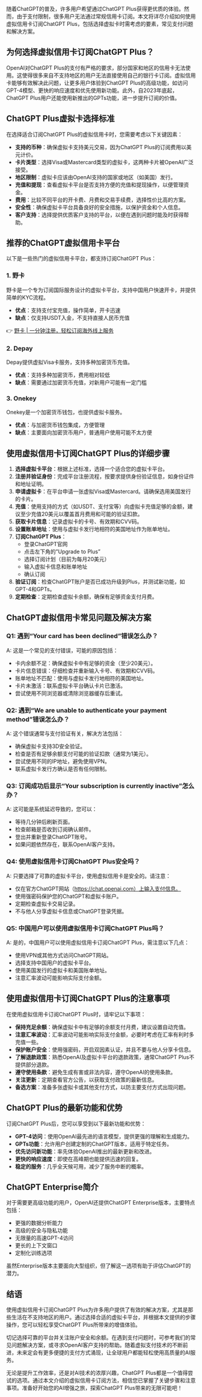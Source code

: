 随着ChatGPT的普及，许多用户希望通过ChatGPT Plus获得更优质的体验。然而，由于支付限制，很多用户无法通过常规信用卡订阅。本文将详尽介绍如何使用虚拟信用卡订阅ChatGPT Plus，包括选择虚拟卡时需考虑的要素，常见支付问题和解决方案。

## 为何选择虚拟信用卡订阅ChatGPT Plus？

OpenAI对ChatGPT Plus的支付有严格的要求，部分国家和地区的信用卡无法使用。这使得很多来自不支持地区的用户无法直接使用自己的银行卡订阅。虚拟信用卡能够有效解决此问题，让更多用户体验到ChatGPT Plus的高级功能，如访问GPT-4模型、更快的响应速度和优先使用新功能。此外，自2023年底起，ChatGPT Plus用户还能使用新推出的GPTs功能，进一步提升订阅的价值。

## ChatGPT Plus虚拟卡选择标准

在选择适合订阅ChatGPT Plus的虚拟信用卡时，您需要考虑以下关键因素：

- **支持的币种**：确保虚拟卡支持美元交易，因为ChatGPT Plus的订阅费用以美元计价。
- **卡片类型**：选择Visa或Mastercard类型的虚拟卡，这两种卡片被OpenAI广泛接受。
- **地区限制**：虚拟卡应该由OpenAI支持的国家或地区（如美国）发行。
- **充值和提现**：查看虚拟卡平台是否支持方便的充值和提现操作，以便管理资金。
- **费用**：比较不同平台的开卡费、月费和交易手续费，选择性价比高的方案。
- **安全性**：确保虚拟卡平台具备良好的安全措施，以保护资金和个人信息。
- **客户支持**：选择提供优质客户支持的平台，以便在遇到问题时能及时获得帮助。

## 推荐的ChatGPT虚拟信用卡平台

以下是一些热门的虚拟信用卡平台，都支持订阅ChatGPT Plus：

### 1. 野卡
野卡是一个专为订阅国际服务设计的虚拟卡平台，支持中国用户快速开卡，并提供简单的KYC流程。
- **优点**：支持支付宝充值，操作简单，开卡迅速
- **缺点**：仅支持USDT入金，不支持直接人民币充值

👉 [野卡 | 一分钟注册，轻松订阅海外线上服务](https://bit.ly/bewildcard)

### 2. Depay
Depay提供虚拟Visa卡服务，支持多种加密货币充值。
- **优点**：支持多种加密货币，费用相对较低
- **缺点**：需要通过加密货币充值，对新用户可能有一定门槛

### 3. Onekey
Onekey是一个加密货币钱包，也提供虚拟卡服务。
- **优点**：与加密货币钱包集成，方便管理
- **缺点**：主要面向加密货币用户，普通用户使用可能不太方便

## 使用虚拟信用卡订阅ChatGPT Plus的详细步骤

1. **选择虚拟卡平台**：根据上述标准，选择一个适合您的虚拟卡平台。
2. **注册并验证身份**：完成平台注册流程，按要求提供身份验证信息，如身份证件和地址证明。
3. **申请虚拟卡**：在平台申请一张虚拟Visa或Mastercard。请确保选用美国发行的卡片。
4. **充值**：使用支持的方式（如USDT、支付宝等）向虚拟卡充值足够的金额，建议至少充值20美元以覆盖首月费用和可能的验证扣款。
5. **获取卡片信息**：记录虚拟卡的卡号、有效期和CVV码。
6. **设置账单地址**：使用与虚拟卡发行地相符的美国地址作为账单地址。
7. **订阅ChatGPT Plus**：
   - 登录ChatGPT官网
   - 点击左下角的”Upgrade to Plus”
   - 选择订阅计划（目前为每月20美元）
   - 输入虚拟卡信息和账单地址
   - 确认订阅
8. **验证订阅**：检查ChatGPT账户是否已成功升级到Plus，并测试新功能，如GPT-4和GPTs。
9. **定期检查**：定期检查虚拟卡余额，确保有足够资金支付月费。

## ChatGPT虚拟信用卡常见问题及解决方案

### Q1: 遇到“Your card has been declined”错误怎么办？
A: 这是一个常见的支付错误，可能的原因包括：
- 卡内余额不足：确保虚拟卡中有足够的资金（至少20美元）。
- 卡片信息错误：仔细检查并重新输入卡号、有效期和CVV码。
- 账单地址不匹配：使用与虚拟卡发行地相符的美国地址。
- 卡片未激活：联系虚拟卡平台确认卡片已激活。
- 尝试使用不同浏览器或清除浏览器缓存后重试。

### Q2: 遇到“We are unable to authenticate your payment method”错误怎么办？
A: 这个错误通常与支付验证有关，解决方法包括：
- 确保虚拟卡支持3D安全验证。
- 检查是否有足够余额支付可能的验证扣款（通常为1美元）。
- 尝试使用不同的IP地址，避免使用VPN。
- 联系虚拟卡发行方确认是否有任何限制。

### Q3: 订阅成功后显示“Your subscription is currently inactive”怎么办？
A: 这可能是系统延迟导致的，您可以：
- 等待几分钟后刷新页面。
- 检查邮箱是否收到订阅确认邮件。
- 登出并重新登录ChatGPT账号。
- 如果问题依然存在，联系OpenAI客户支持。

### Q4: 使用虚拟信用卡订阅ChatGPT Plus安全吗？
A: 只要选择了可靠的虚拟卡平台，使用虚拟信用卡是安全的。请注意：
- 仅在官方ChatGPT网站（https://chat.openai.com）上输入支付信息。
- 使用强密码保护您的ChatGPT和虚拟卡账户。
- 定期检查虚拟卡交易记录。
- 不与他人分享虚拟卡信息或ChatGPT登录凭据。

### Q5: 中国用户可以使用虚拟信用卡订阅ChatGPT Plus吗？
A: 是的，中国用户可以使用虚拟信用卡订阅ChatGPT Plus，需注意以下几点：
- 使用VPN或其他方式访问ChatGPT网站。
- 选择支持中国用户的虚拟卡平台。
- 使用美国发行的虚拟卡和美国账单地址。
- 注意汇率波动可能影响实际支付金额。

## 使用虚拟信用卡订阅ChatGPT Plus的注意事项

在使用虚拟信用卡订阅ChatGPT Plus时，请牢记以下事项：
- **保持充足余额**：确保虚拟卡中有足够的余额支付月费，建议设置自动充值。
- **注意汇率波动**：汇率波动可能影响实际支付金额，必要时考虑在汇率有利时多充值一些。
- **保护账户安全**：使用强密码，开启双因素认证，并且不要与他人分享卡信息。
- **了解退款政策**：熟悉OpenAI及虚拟卡平台的退款政策，通常ChatGPT Plus不提供部分退款。
- **遵守使用条款**：避免生成有害或非法内容，遵守OpenAI的使用条款。
- **关注更新**：定期查看官方公告，以获取支付政策的最新信息。
- **备选方案**：准备多张虚拟卡或其他支付方式，以防主要支付方式出现问题。

## ChatGPT Plus的最新功能和优势

订阅ChatGPT Plus后，您可以享受到以下最新功能和优势：
- **GPT-4访问**：使用OpenAI最先进的语言模型，提供更强的理解和生成能力。
- **GPTs功能**：允许用户创建定制的ChatGPT版本，适用于特定任务。
- **优先访问新功能**：率先体验OpenAI推出的最新更新和改进。
- **更快的响应速度**：即使在高峰期也能提供迅速的回复。
- **稳定的服务**：几乎全天候可用，减少了服务中断的概率。

## ChatGPT Enterprise简介

对于需要更高级功能的用户，OpenAI还提供ChatGPT Enterprise版本，主要特点包括：
- 更强的数据分析能力
- 高级的安全与隐私功能
- 无限量的高速GPT-4访问
- 更长的上下文窗口
- 定制化训练选项

虽然Enterprise版本主要面向大型组织，但了解这一选项有助于评估ChatGPT的潜力。

## 结语

使用虚拟信用卡订阅ChatGPT Plus为许多用户提供了有效的解决方案，尤其是那些生活在不支持地区的用户。通过选择合适的虚拟卡平台，并根据本文提供的步骤操作，您可以轻松享受ChatGPT Plus所带来的增值体验。

切记选择可靠的平台并关注账户安全和余额。在遇到支付问题时，可参考我们的常见问题解决方案，或寻求OpenAI客户支持的帮助。随着虚拟支付技术的不断前进，未来定会有更多便捷的支付方式涌现，让全球用户都能轻松使用高质量的AI服务。

无论是提升工作效率，还是对AI技术的浓厚兴趣，ChatGPT Plus都是一个值得尝试的选项。通过本文介绍的虚拟信用卡订阅方法，相信您已掌握了关键步骤和注意事项。准备好开始您的AI增强之旅，探索ChatGPT Plus带来的无限可能吧！